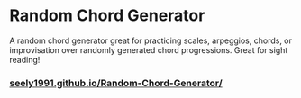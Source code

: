 # Random Chord Generator

A random chord generator great for practicing scales, arpeggios, chords, or improvisation over randomly generated chord progressions. Great for sight reading!

### [seely1991.github.io/Random-Chord-Generator/](https://seely1991.github.io/Random-Chord-Generator/)
